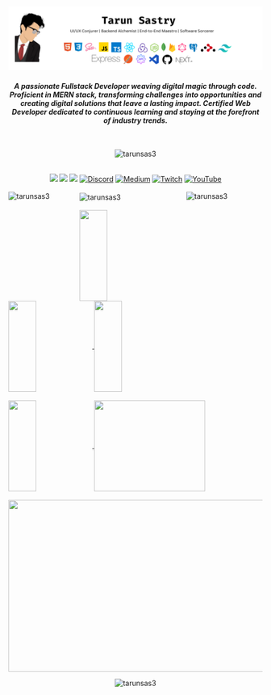 ![banner](https://raw.githubusercontent.com/tarunsas3/tarunsas3/main/GitHub%20Readme.png)
<h4 align="center"><em>A passionate Fullstack Developer weaving digital magic through code. Proficient in MERN stack, transforming challenges into opportunities and creating digital solutions that leave a lasting impact. Certified Web Developer dedicated to continuous learning and staying at the forefront of industry trends.</em></h4>
</br>
<p align="center"> <img src="https://komarev.com/ghpvc/?username=tarunsas3&style=for-the-badge&label=Profile%20views&color=0e75b6" alt="tarunsas3" /> </p>
</br>
<div align="center"> <a href="https://www.linkedin.com/in/tarunsas3" target="_blank"><img src="https://img.shields.io/badge/LinkedIn-0077B5?style=for-the-badge&logo=linkedin&logoColor=white" target="_blank"></a>
<a href="https://github.com/tarunsas3" target="_blank"><img src="https://img.shields.io/badge/GitHub-100000?style=for-the-badge&logo=github&logoColor=white" target="_blank"></a>
<a href="https://instagram.com/tarunsas3" target="_blank"><img src="https://img.shields.io/badge/Instagram-E4405F?style=for-the-badge&logo=instagram&logoColor=white" target="_blank"></a>
<a href="https://discord.gg/0252"><img src="https://img.shields.io/badge/Discord-%237289DA.svg?style=for-the-badge&logo=discord&logoColor=white" alt="Discord"></a>
<a href="https://medium.com/@tarunsastry99"><img src="https://img.shields.io/badge/Medium-12100E?style=for-the-badge&logo=medium&logoColor=white" alt="Medium"></a>
<a href="https://twitch.tv/AceTitanSeeker"><img src="https://img.shields.io/badge/Twitch-%239146FF.svg?style=for-the-badge&logo=Twitch&logoColor=white" alt="Twitch"></a>
<a href="https://youtube.com/@UCGuxkifM1PNdTvMVKykN5Gg"><img src="https://img.shields.io/badge/YouTube-%23FF0000.svg?style=for-the-badge&logo=YouTube&logoColor=white" alt="YouTube"></a>
</div>
</br>
<div>
  <img align="left" height="180em" width="28%" src="https://github-readme-stats.vercel.app/api/top-langs/?username=tarunsas3&layout=compact&theme=" alt="tarunsas3" />
  <img align="center" height="180em" width="37%" src="https://github-readme-streak-stats.herokuapp.com/?user=tarunsas3&theme=" alt="tarunsas3" />
  <img align="right" height="180em" width="30%" src="https://github-readme-stats.vercel.app/api?username=tarunsas3&show_icons=true&locale=en&theme=default&hide_rank=true&hide_title=true&line_height=23" alt="tarunsas3" />
</div>
</br>
<div>
<a href="https://github.com/tarunsas3">
<div>
<img align="center" src="http://github-profile-summary-cards.vercel.app/api/cards/stats?username=tarunsas3&theme=2077" height="180em" width="33%"/>
<img align="center" src="http://github-profile-summary-cards.vercel.app/api/cards/most-commit-language?username=tarunsas3&theme=2077" height="180em" width="33%"/>
<img align="center" src="http://github-profile-summary-cards.vercel.app/api/cards/repos-per-language?username=tarunsas3&theme=2077" height="180em" width="33%"/>
</div>
</br>
<img align="center" src="http://github-profile-summary-cards.vercel.app/api/cards/productive-time?username=tarunsas3&theme=2077" height="180em" width="33%"/>
<img align="center" src="http://github-profile-summary-cards.vercel.app/api/cards/profile-details?username=tarunsas3&theme=2077" height="180em" width="66%"/>
</div>
</br>
<img align="center" src="https://github-readme-activity-graph.vercel.app/graph?username=tarunsas3&theme=default" width="1005px" height="340px"/>
</div>
</a>
</br>
<p align="center"><img src="https://github-profile-trophy.vercel.app/?username=tarunsas3&theme=default&margin-w=10&row=2&column=9" alt="tarunsas3" /></a> </p>
